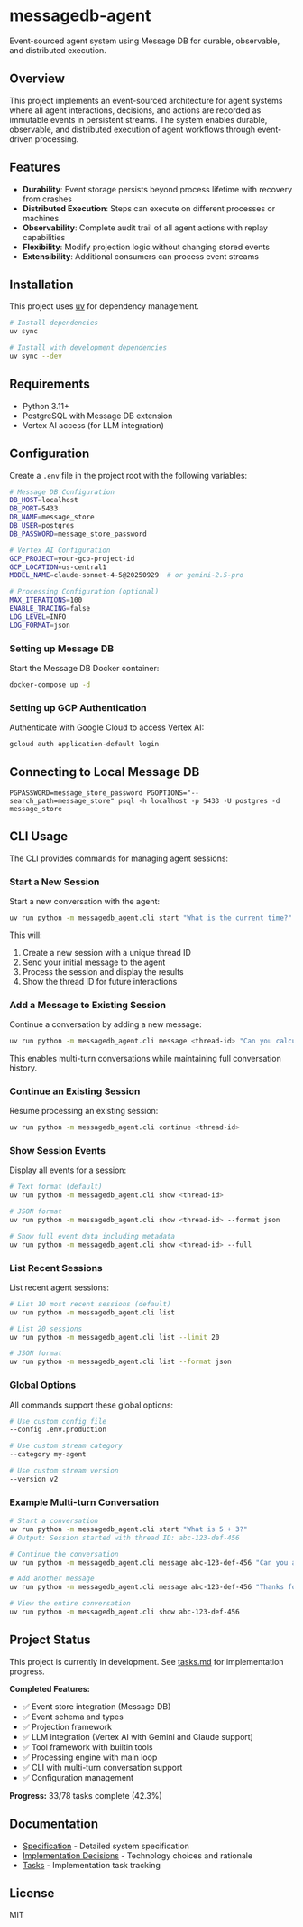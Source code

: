 # messagedb-agent

Event-sourced agent system using Message DB for durable, observable, and distributed execution.

## Overview

This project implements an event-sourced architecture for agent systems where all agent interactions, decisions, and actions are recorded as immutable events in persistent streams. The system enables durable, observable, and distributed execution of agent workflows through event-driven processing.

## Features

- **Durability**: Event storage persists beyond process lifetime with recovery from crashes
- **Distributed Execution**: Steps can execute on different processes or machines
- **Observability**: Complete audit trail of all agent actions with replay capabilities
- **Flexibility**: Modify projection logic without changing stored events
- **Extensibility**: Additional consumers can process event streams

## Installation

This project uses [uv](https://github.com/astral-sh/uv) for dependency management.

```bash
# Install dependencies
uv sync

# Install with development dependencies
uv sync --dev
```

## Requirements

- Python 3.11+
- PostgreSQL with Message DB extension
- Vertex AI access (for LLM integration)

## Configuration

Create a `.env` file in the project root with the following variables:

```bash
# Message DB Configuration
DB_HOST=localhost
DB_PORT=5433
DB_NAME=message_store
DB_USER=postgres
DB_PASSWORD=message_store_password

# Vertex AI Configuration
GCP_PROJECT=your-gcp-project-id
GCP_LOCATION=us-central1
MODEL_NAME=claude-sonnet-4-5@20250929  # or gemini-2.5-pro

# Processing Configuration (optional)
MAX_ITERATIONS=100
ENABLE_TRACING=false
LOG_LEVEL=INFO
LOG_FORMAT=json
```

### Setting up Message DB

Start the Message DB Docker container:

```bash
docker-compose up -d
```

### Setting up GCP Authentication

Authenticate with Google Cloud to access Vertex AI:

```bash
gcloud auth application-default login
```

## Connecting to Local Message DB

```
PGPASSWORD=message_store_password PGOPTIONS="--search_path=message_store" psql -h localhost -p 5433 -U postgres -d message_store
```

## CLI Usage

The CLI provides commands for managing agent sessions:

### Start a New Session

Start a new conversation with the agent:

```bash
uv run python -m messagedb_agent.cli start "What is the current time?"
```

This will:
1. Create a new session with a unique thread ID
2. Send your initial message to the agent
3. Process the session and display the results
4. Show the thread ID for future interactions

### Add a Message to Existing Session

Continue a conversation by adding a new message:

```bash
uv run python -m messagedb_agent.cli message <thread-id> "Can you calculate 42 * 7?"
```

This enables multi-turn conversations while maintaining full conversation history.

### Continue an Existing Session

Resume processing an existing session:

```bash
uv run python -m messagedb_agent.cli continue <thread-id>
```

### Show Session Events

Display all events for a session:

```bash
# Text format (default)
uv run python -m messagedb_agent.cli show <thread-id>

# JSON format
uv run python -m messagedb_agent.cli show <thread-id> --format json

# Show full event data including metadata
uv run python -m messagedb_agent.cli show <thread-id> --full
```

### List Recent Sessions

List recent agent sessions:

```bash
# List 10 most recent sessions (default)
uv run python -m messagedb_agent.cli list

# List 20 sessions
uv run python -m messagedb_agent.cli list --limit 20

# JSON format
uv run python -m messagedb_agent.cli list --format json
```

### Global Options

All commands support these global options:

```bash
# Use custom config file
--config .env.production

# Use custom stream category
--category my-agent

# Use custom stream version
--version v2
```

### Example Multi-turn Conversation

```bash
# Start a conversation
uv run python -m messagedb_agent.cli start "What is 5 + 3?"
# Output: Session started with thread ID: abc-123-def-456

# Continue the conversation
uv run python -m messagedb_agent.cli message abc-123-def-456 "Can you also tell me the time?"

# Add another message
uv run python -m messagedb_agent.cli message abc-123-def-456 "Thanks for your help!"

# View the entire conversation
uv run python -m messagedb_agent.cli show abc-123-def-456
```

## Project Status

This project is currently in development. See [tasks.md](tasks.md) for implementation progress.

**Completed Features:**
- ✅ Event store integration (Message DB)
- ✅ Event schema and types
- ✅ Projection framework
- ✅ LLM integration (Vertex AI with Gemini and Claude support)
- ✅ Tool framework with builtin tools
- ✅ Processing engine with main loop
- ✅ CLI with multi-turn conversation support
- ✅ Configuration management

**Progress:** 33/78 tasks complete (42.3%)

## Documentation

- [Specification](spec.md) - Detailed system specification
- [Implementation Decisions](basic-python.md) - Technology choices and rationale
- [Tasks](tasks.md) - Implementation task tracking

## License

MIT

